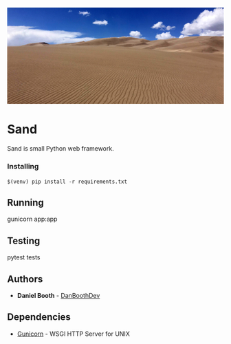 ![Image of Sand](docs/sand.jpg)

# Sand

Sand is small Python web framework.

### Installing
```
$(venv) pip install -r requirements.txt
```

## Running
gunicorn app:app

## Testing
pytest tests

## Authors

* **Daniel Booth** - [DanBoothDev](https://github.com/DanBoothDev)


## Dependencies
- [Gunicorn](https://pypi.org/project/gunicorn/) - WSGI HTTP Server for UNIX
